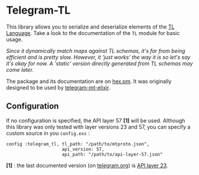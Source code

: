 # Telegram-TL

This library allows you to serialize and deserialize elements of the
[TL Language](https://core.telegram.org/mtproto/TL). Take a look to the
documentation of the `TL` module for basic usage.

*Since it dynamically match maps against TL schemas, it's far from
being efficient and is pretty slow. However, it 'just works'
the way it is so let's say it's okay for now. A 'static' version
directly generated from TL schemas may come later.*

The package and its documentation are on
[hex.pm](https://hex.pm/packages/telegram_tl). It was originally
designed to be used by
[telegram-mt-elixir](https://github.com/Fnux/telegram-mt-elixir).



## Configuration

If no configuration is specified, the API layer 57 **[1]** will be used.
Although this library was only tested with layer versions 23 and 57, you can
specify a custom source in you `config.exs` :

```
config :telegram_tl, tl_path: "/path/to/mtproto.json",
                     api_version: 57,
                     api_path: "/path/to/api-layer-57.json"

```

**[1]** : the last documented version (on [telegram.org](https://telegram.org/))
is [API layer 23](https://core.telegram.org/schema?layer=23).
